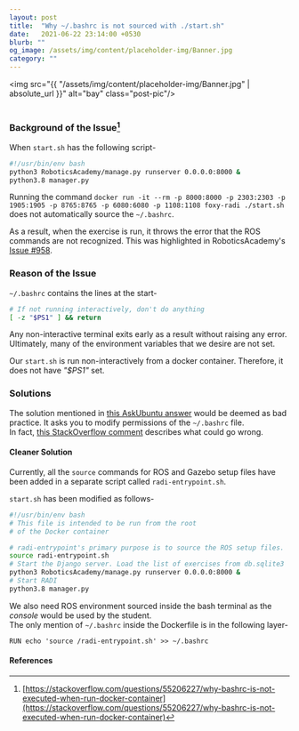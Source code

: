 ```yaml
---
layout: post
title:  "Why ~/.bashrc is not sourced with ./start.sh"
date:   2021-06-22 23:14:00 +0530
blurb: ""
og_image: /assets/img/content/placeholder-img/Banner.jpg
category: ""
---
```


<img src="{{ "/assets/img/content/placeholder-img/Banner.jpg" | absolute_url }}" alt="bay" class="post-pic"/>
<br />
<br />

### Background of the Issue[^1]
When `start.sh` has the following script-
```sh
#!/usr/bin/env bash
python3 RoboticsAcademy/manage.py runserver 0.0.0.0:8000 &
python3.8 manager.py
```

Running the command `docker run -it --rm -p 8000:8000 -p 2303:2303 -p 1905:1905 -p 8765:8765 -p 6080:6080 -p 1108:1108 foxy-radi ./start.sh` does not automatically source the `~/.bashrc`.

As a result, when the exercise is run, it throws the error that the ROS commands are not recognized. This was highlighted in RoboticsAcademy's [Issue #958](https://github.com/JdeRobot/RoboticsAcademy/issues/958).

### Reason of the Issue
`~/.bashrc` contains the lines at the start-
```sh
# If not running interactively, don't do anything
[ -z "$PS1" ] && return
```
Any non-interactive terminal exits early as a result without raising any error. Ultimately, many of the environment variables that we desire are not set.

Our `start.sh` is run non-interactively from a docker container. Therefore, it does not have _"$PS1"_ set.

### Solutions
The solution mentioned in [this AskUbuntu answer](https://askubuntu.com/a/77053/771449) would be deemed as bad practice. It asks you to modify permissions of the `~/.bashrc` file.  
In fact, [this StackOverflow comment](https://stackoverflow.com/questions/55990383/correct-way-to-source-bashrc-for-non-interactive-shell#comment98634311_55990383) describes what could go wrong.

#### Cleaner Solution
Currently, all the `source` commands for ROS and Gazebo setup files have been added in a separate script called `radi-entrypoint.sh`.

`start.sh` has been modified as follows-
```sh
#!/usr/bin/env bash
# This file is intended to be run from the root
# of the Docker container

# radi-entrypoint's primary purpose is to source the ROS setup files.
source radi-entrypoint.sh
# Start the Django server. Load the list of exercises from db.sqlite3
python3 RoboticsAcademy/manage.py runserver 0.0.0.0:8000 &
# Start RADI
python3.8 manager.py
```

We also need ROS environment sourced inside the bash terminal as the _console_ would be used by the student.  
The only mention of `~/.bashrc` inside the Dockerfile is in the following layer-
```docker
RUN echo 'source /radi-entrypoint.sh' >> ~/.bashrc
```

#### References
[^1]: [https://stackoverflow.com/questions/55206227/why-bashrc-is-not-executed-when-run-docker-container](https://stackoverflow.com/questions/55206227/why-bashrc-is-not-executed-when-run-docker-container)